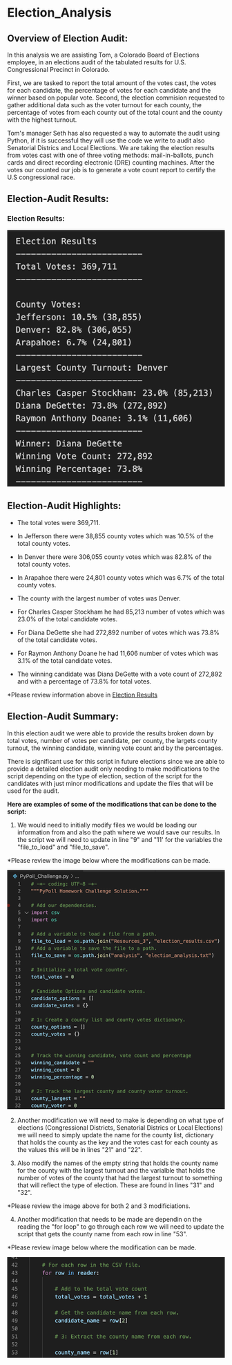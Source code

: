 # Election_Analysis


## Overview of Election Audit:

In this analysis we are assisting Tom, a Colorado Board of Elections employee, in an elections audit of the tabulated results for U.S. Congressional Precinct in Colorado. 

First, we are tasked to report the total amount of the votes cast, the votes for each candidate, the percentage of votes for each candidate and the winner based on popular vote. Second, the election commision requested to gather additional data such as the voter turnout for each county, the percentage of votes from each county out of the total count and the county with the highest turnout.

Tom's manager Seth has also requested a way to automate the audit using Python, if it is successful they will use the code we write to audit also Senatorial Districs and Local Elections. We are taking the election results from votes cast with one of three voting methods: mail-in-ballots, punch cards and direct recording electronic (DRE) counting machines. After the votes our counted our job is to generate a vote count report to certify the U.S congressional race. 


## Election-Audit Results:

### Election Results: 

![Election_Results](https://github.com/Lesliec87/Election_Analysis/blob/main/Resources_3/Election_Results.png)

## Election-Audit Highlights:

 - The total votes were 369,711.
  
 - In Jefferson there were 38,855 county votes which was 10.5% of the total county votes.
 - In Denver there were 306,055 county votes which was 82.8% of the total county votes.
 - In Arapahoe there were 24,801 county votes which was 6.7% of the total county votes.
   
 - The county with the largest number of votes was Denver.
   
 - For Charles Casper Stockham he had 85,213 number of votes which was 23.0% of the total candidate votes.
 - For Diana DeGette she had 272,892 number of votes which was 73.8% of the total candidate votes.
 - For Raymon Anthony Doane he had 11,606 number of votes which was 3.1% of the total candidate votes.
   
 - The winning candidate was Diana DeGette with a vote count of 272,892 and with a percentage of 73.8% for total votes.

 *Please review information above in [Election Results](#Election-Results)

## Election-Audit Summary: 

In this election audit we were able to provide the results broken down by total votes, number of votes per candidate, per county, the largets county turnout, the winning candidate, winning vote count and by the percentages.

There is significant use for this script in future elections since we are able to provide a detailed election audit only needing to make modifications to the script depending on the type of election, section of the script for the candidates with just minor modifications and update the files that will be used for the audit. 

**Here are examples of some of the modifications that can be done to the script:** 

1. We would need to initially modify files we would be loading our information from and also the path where we would save our results. In the script we will need to update in line "9" and "11' for the variables the "file_to_load" and "file_to_save". 

*Please review the image below where the modifications can be made. 

![Initial Modifications](https://github.com/Lesliec87/Election_Analysis/blob/main/Resources_3/python_code_1.png)

2. Another modification we will need to make is depending on what type of elections (Congressional Districts, Senatorial Districs or Local Elections) we will need to simply update the name for the county list, dictionary that holds the county as the key and the votes cast for each county as the values this will be in lines "21" and "22".

3. Also modify the names of the empty string that holds the county name for the county with the largest turnout and the varialble that holds the number of votes of the county that had the largest turnout to something that will reflect the type of election. These are found in lines "31" and "32".

*Please review the image above for both 2 and 3 modificiations.

4. Another modification that needs to be made are dependin on the reading the "for loop" to go through each row we will need to update the script that gets the county name from each row in line "53".

*Please review image below where the modification can be made. 

![Initial Modifications](https://github.com/Lesliec87/Election_Analysis/blob/main/Resources_3/python_code_2.png)

